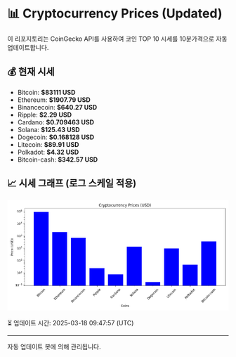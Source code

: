 
# 📊 Cryptocurrency Prices (Updated)

이 리포지토리는 CoinGecko API를 사용하여 코인 TOP 10 시세를 10분가격으로 자동 업데이트합니다.

## 💰 현재 시세
- Bitcoin: **$83111 USD**
- Ethereum: **$1907.79 USD**
- Binancecoin: **$640.27 USD**
- Ripple: **$2.29 USD**
- Cardano: **$0.709463 USD**
- Solana: **$125.43 USD**
- Dogecoin: **$0.168128 USD**
- Litecoin: **$89.91 USD**
- Polkadot: **$4.32 USD**
- Bitcoin-cash: **$342.57 USD**

## 📈 시세 그래프 (로그 스케일 적용)
![Crypto Prices](crypto_prices.png)

⏳ 업데이트 시간: 2025-03-18 09:47:57 (UTC)

---
자동 업데이트 봇에 의해 관리됩니다.
